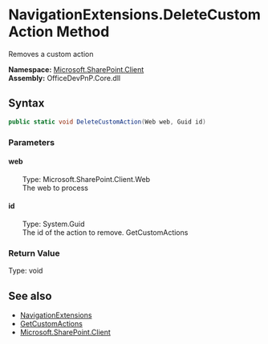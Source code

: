 # NavigationExtensions.DeleteCustomAction Method  
 Removes a custom action   

**Namespace:** [Microsoft.SharePoint.Client](Microsoft.SharePoint.Client.md)  
**Assembly:** OfficeDevPnP.Core.dll  
## Syntax
```C#
public static void DeleteCustomAction(Web web, Guid id)
```
### Parameters
#### web  
&emsp;&emsp;Type: Microsoft.SharePoint.Client.Web  
&emsp;&emsp;The web to process  

  

#### id  
&emsp;&emsp;Type: System.Guid  
&emsp;&emsp;The id of the action to remove. GetCustomActions  

  

### Return Value
Type: void  

## See also
- [NavigationExtensions](Microsoft.SharePoint.Client.NavigationExtensions.md) 
- [GetCustomActions](Microsoft.SharePoint.Client.NavigationExtensions.eac0e89b.md)
- [Microsoft.SharePoint.Client](Microsoft.SharePoint.Client.md) 
